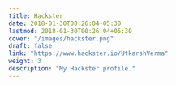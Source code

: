 ```yaml
---
title: Hackster
date: 2018-01-30T00:26:04+05:30
lastmod: 2018-01-30T00:26:04+05:30
cover: "/images/hackster.png"
draft: false
link: "https://www.hackster.io/UtkarshVerma"
weight: 3
description: "My Hackster profile."
---
```



